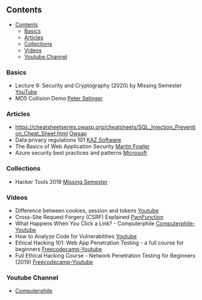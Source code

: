 ## Contents

- [Contents](#contents)
  - [Basics](#basics)
  - [Articles](#articles)
  - [Collections](#collections)
  - [Videos](#videos)
  - [Youtube Channel](#youtube-channel)

### Basics
* Lecture 9: Security and Cryptography (2020) by Missing Semester [YouTube](https://youtu.be/tjwobAmnKTo)
* MD5 Collision Demo [Peter Selinger](https://www.mathstat.dal.ca/~selinger/md5collision/)

### Articles 

- https://cheatsheetseries.owasp.org/cheatsheets/SQL_Injection_Prevention_Cheat_Sheet.html [Owsap](https://cheatsheetseries.owasp.org/cheatsheets/SQL_Injection_Prevention_Cheat_Sheet.html)
- Data privacy regulations 101 [KAZ Software](https://kaz.com.bd/blog/2020/12/16/data-privacy-regulations-101)
- The Basics of Web Application Security [Martin Fowler](https://www.martinfowler.com/articles/web-security-basics.html)
- Azure security best practices and patterns [Microsoft](https://learn.microsoft.com/en-us/azure/security/fundamentals/best-practices-and-patterns)

### Collections
* Hacker Tools 2019 [Missing Semester](https://www.youtube.com/playlist?list=PLyzOVJj3bHQuiujH1lpn8cA9dsyulbYRv)

### Videos

- Difference between cookies, session and tokens [Youtube](https://youtu.be/GhrvZ5nUWNg?si=RauCnYwWmEOp2G1S)
- Cross-Site Request Forgery (CSRF) Explained [PwnFunction](https://youtu.be/eWEgUcHPle0?si=CrTu3RNSJcRPDQSJ)
- What Happens When You Click a Link? - Computerphile [Computerphile-Youtube](https://youtu.be/keo0dglCj7I?si=n_FzLUUJZmWJZQ4y)
- How to Analyze Code for Vulnerabilities [Youtube](https://www.youtube.com/live/A8CNysN-lOM?si=-m8J6J95c3JzFDEh)
- Ethical Hacking 101: Web App Penetration Testing - a full course for beginners [Freecodecamp-Youtube](https://youtu.be/2_lswM1S264?si=zrA3ad4AUdzsI3e5)
- Full Ethical Hacking Course - Network Penetration Testing for Beginners (2019) [Freecodecamp-Youtube](https://youtu.be/3Kq1MIfTWCE?si=yyMsg-Ek8-uvcTx_)

### Youtube Channel

- [Computerphile](https://www.youtube.com/@Computerphile)
